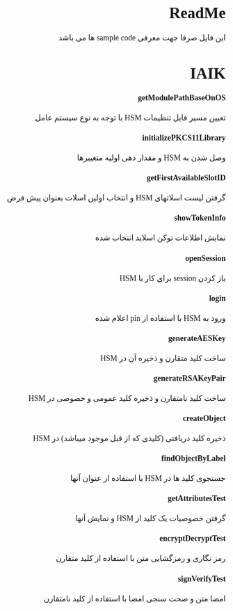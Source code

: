<div dir="rtl" style="font-family: Tahoma;font-size: large">

# ReadMe 
این فایل صرفا جهت معرفی sample code ها می باشد

# IAIK
#### getModulePathBaseOnOS
تعیین مسیر فایل تنظیمات HSM با توجه به نوع سیستم عامل 

#### initializePKCS11Library
وصل شدن به HSM و مقدار دهی اولیه متغییرها

#### getFirstAvailableSlotID
گرفتن لیست اسلاتهای HSM و انتخاب اولین اسلات بعنوان پیش فرض

#### showTokenInfo
نمایش اطلاعات توکن اسلاید انتخاب شده

#### openSession
باز کردن session برای کار با HSM

#### login
ورود به HSM با استفاده از pin اعلام شده

#### generateAESKey
ساخت کلید متقارن و ذخیره آن در HSM

#### generateRSAKeyPair
ساخت کلید نامتقارن و ذخیره کلید عمومی و خصوصی در HSM

#### createObject
ذخیره کلید دریافتی (کلیدی که از قبل موجود میباشد) در HSM

#### findObjectByLabel
جستجوی کلید ها در HSM با استفاده از عنوان آنها 

#### getAttributesTest
گرفتن خصوصیات یک کلید از HSM و نمایش آنها

#### encryptDecryptTest
رمز نگاری و رمزگشایی متن با استفاده از کلید متقارن

#### signVerifyTest
امضا متن و صحت سنجی امضا با استفاده از کلید نامتقارن

</div>
